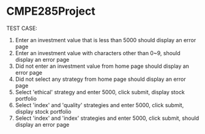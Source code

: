 # CMPE285Project

TEST CASE:
1. Enter an investment value that is less than 5000 should display an error page
2. Enter an investment value with characters other than 0~9, should display an error page
3. Did not enter an investment value from home page should display an error page
4. Did not select any strategy from home page should display an error page
5. Select 'ethical' strategy and enter 5000, click submit, display stock portfolio 
6. Select 'index' and 'quality' strategies and enter 5000, click submit, display stock portfolio
7. Select 'index' and 'index' strategies and enter 5000, click submit, should display an error page
